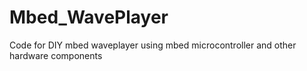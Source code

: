 # Mbed_WavePlayer
Code for DIY mbed waveplayer using mbed microcontroller and other hardware components
